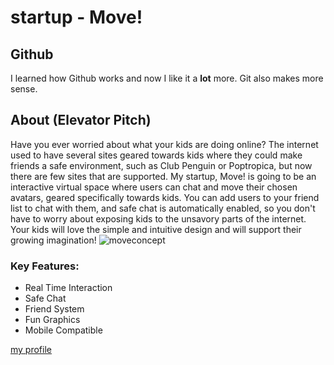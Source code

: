 # startup - Move!
## Github
I learned how Github works and now I like it a **lot** more. Git also makes more sense.
## About (Elevator Pitch)
Have you ever worried about what your kids are doing online? The internet used to have several sites geared towards kids where they could make friends a safe environment, such as Club Penguin or Poptropica, but now there are few sites that are supported. My startup, Move! is going to be an interactive virtual space where users can chat and move their chosen avatars, geared specifically towards kids. You can add users to your friend list to chat with them, and safe chat is automatically enabled, so you don't have to worry about exposing kids to the unsavory parts of the internet. Your kids will love the simple and intuitive design and will support their growing imagination!
![moveconcept](https://drive.google.com/uc?export=view&id=1G_H_MCdhK1WYJ6Yzk0muhM-n1KIDpicX)

### Key Features:
- Real Time Interaction
- Safe Chat
- Friend System
- Fun Graphics
- Mobile Compatible

[my profile](https://github.com/jeffreysalewis)
